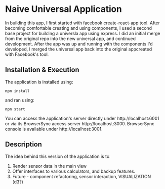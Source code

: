 # Naive Universal Application

In building this app, I first started with facebook create-react-app tool.
After becoming comfortable creating and using components, I used a second base project for building a universla app using express.
I did an initial merge from the original repo into the new universal app, and continued development.
After the app was up and running with the components I'd developed, I merged the universal app back into the original appcreated with Facebook's tool.

## Installation & Execution

The application is installed using:

```
npm install
```

and ran using:

```
npm start
```

You can access the application's server directly under http://localhost:6001 or via its BrowserSync access server http://localhost:3000. BrowserSync console is available under http://localhost:3001.

## Description

The idea behind this version of the application is to:

1. Render sensor data in the main view
2. Offer interfaces to various calculators, and backup features.
3. Future - component refactoring, sensor interaction, VISUALIZATION (d3?)